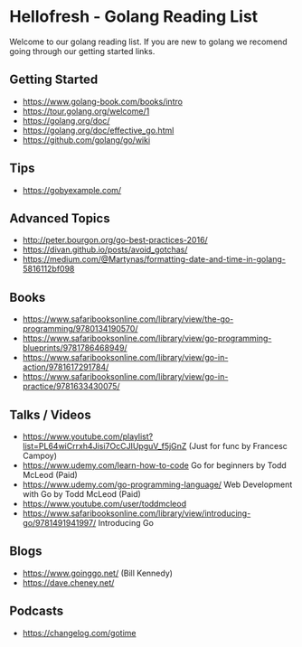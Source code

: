 # Hellofresh - Golang Reading List

Welcome to our golang reading list. If you are new to golang we recomend going through our getting started links.

## Getting Started
- https://www.golang-book.com/books/intro
- https://tour.golang.org/welcome/1
- https://golang.org/doc/
- https://golang.org/doc/effective_go.html
- https://github.com/golang/go/wiki

## Tips
- https://gobyexample.com/

## Advanced Topics
- http://peter.bourgon.org/go-best-practices-2016/
- https://divan.github.io/posts/avoid_gotchas/
- https://medium.com/@Martynas/formatting-date-and-time-in-golang-5816112bf098

## Books
- https://www.safaribooksonline.com/library/view/the-go-programming/9780134190570/
- https://www.safaribooksonline.com/library/view/go-programming-blueprints/9781786468949/
- https://www.safaribooksonline.com/library/view/go-in-action/9781617291784/
- https://www.safaribooksonline.com/library/view/go-in-practice/9781633430075/

## Talks / Videos
- https://www.youtube.com/playlist?list=PL64wiCrrxh4Jisi7OcCJIUpguV_f5jGnZ (Just for func by Francesc Campoy)
- https://www.udemy.com/learn-how-to-code Go for beginners by Todd McLeod  (Paid)
- https://www.udemy.com/go-programming-language/ Web Development with Go by Todd McLeod (Paid)
- https://www.youtube.com/user/toddmcleod
- https://www.safaribooksonline.com/library/view/introducing-go/9781491941997/ Introducing Go

## Blogs
- https://www.goinggo.net/ (Bill Kennedy)
- https://dave.cheney.net/

## Podcasts
- https://changelog.com/gotime
